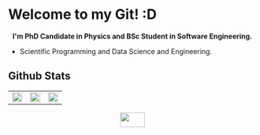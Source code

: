# Welcome to my Git! :D

<p align="center">
  <b> 
    I'm PhD Candidate in Physics and BSc Student in Software Engineering. 
  </b>
</p>

- Scientific Programming and Data Science and Engineering.

## Github Stats
<table><tr><td valign="top" width="33%">

<img src="https://github-readme-stats.vercel.app/api?username=lucianofisica&theme=dark&show_icons=true&hide_border=false&count_private=true" align="center" style="width: 100%" />

</td><td valign="top" width="33%">

<img src="https://github-readme-streak-stats.herokuapp.com/?user=lucianofisica&theme=dark&hide_border=false" align="center" style="width: 100%" />

</td><td valign="top" width="33%">

<img src="https://github-readme-stats.vercel.app/api/top-langs/?username=lucianofisica&theme=dark&show_icons=true&hide_border=false&layout=compact" style="width: 100%" />

</td></tr></table>  
  
<p align='center'>
<a href = "https://linktr.ee/lucianojrfis"><img width=50 height=30 src="https://asset.brandfetch.io/id_tNIm05N/idJgd2UeGc.png"/></a>
</p>
